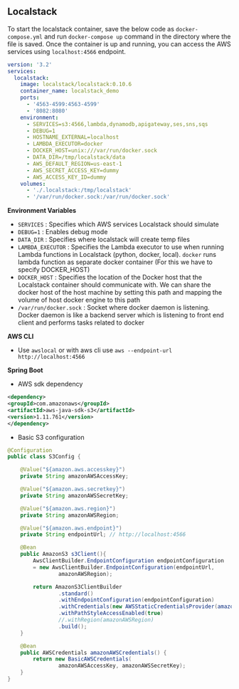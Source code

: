 ## Localstack 

To start the localstack container, save the below code as `docker-compose.yml` and run `docker-compose up` command in the directory where the file is saved. Once the container is up and running, you can access the AWS services using `localhost:4566` endpoint.

```yaml
version: '3.2'
services:
  localstack:
    image: localstack/localstack:0.10.6
    container_name: localstack_demo
    ports:
      - '4563-4599:4563-4599'
      - '8082:8080'
    environment:
      - SERVICES=s3:4566,lambda,dynamodb,apigateway,ses,sns,sqs
      - DEBUG=1
      - HOSTNAME_EXTERNAL=localhost
      - LAMBDA_EXECUTOR=docker 
      - DOCKER_HOST=unix:///var/run/docker.sock
      - DATA_DIR=/tmp/localstack/data
      - AWS_DEFAULT_REGION=us-east-1
      - AWS_SECRET_ACCESS_KEY=dummy
      - AWS_ACCESS_KEY_ID=dummy
    volumes:
      - './.localstack:/tmp/localstack'
      - '/var/run/docker.sock:/var/run/docker.sock'
```

**Environment Variables**
- `SERVICES` : Specifies which AWS services Localstack should simulate
- `DEBUG=1` : Enables debug mode
- `DATA_DIR` : Specifies where localstack will create temp files
- `LAMBDA_EXECUTOR` : Specifies the Lambda executor to use when running Lambda functions in Localstack (python, docker, local). `docker` runs lambda function as separate docker container (For this we have to specify DOCKER_HOST)
- `DOCKER_HOST` : Specifies the location of the Docker host that the Localstack container should communicate with. We can share the docker host of the host machine by setting this path and mapping the volume of host docker engine to this path
- `/var/run/docker.sock` : Socket where docker daemon is listening. Docker daemon is like a backend server which is listening to front end client and performs tasks related to docker

**AWS CLI**
- Use `awslocal` or with aws cli use `aws --endpoint-url http://localhost:4566`

**Spring Boot**

- AWS sdk dependency
```xml
<dependency>
<groupId>com.amazonaws</groupId>
<artifactId>aws-java-sdk-s3</artifactId>
<version>1.11.761</version>
</dependency>
```

- Basic S3 configuration
```java
@Configuration
public class S3Config {

    @Value("${amazon.aws.accesskey}")
    private String amazonAWSAccessKey;

    @Value("${amazon.aws.secretkey}")
    private String amazonAWSSecretKey;

    @Value("${amazon.aws.region}")
    private String amazonAWSRegion;

    @Value("${amazon.aws.endpoint}")
    private String endpointUrl; // http://localhost:4566

    @Bean
    public AmazonS3 s3Client(){
        AwsClientBuilder.EndpointConfiguration endpointConfiguration 
        = new AwsClientBuilder.EndpointConfiguration(endpointUrl,
                amazonAWSRegion);

        return AmazonS3ClientBuilder
                .standard()
                .withEndpointConfiguration(endpointConfiguration)
                .withCredentials(new AWSStaticCredentialsProvider(amazonAWSCredentials()))
                .withPathStyleAccessEnabled(true)
                //.withRegion(amazonAWSRegion)
                .build();
    }

    @Bean
    public AWSCredentials amazonAWSCredentials() {
        return new BasicAWSCredentials(
                amazonAWSAccessKey, amazonAWSSecretKey);
    }
}
```